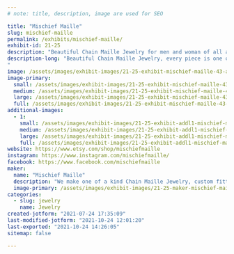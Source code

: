 ```yaml
---
# note: title, description, image are used for SEO

title: "Mischief Maille"
slug: mischief-maille
permalink: /exhibits/mischief-maille/
exhibit-id: 21-25
description: "Beautiful Chain Maille Jewelry for men and woman of all ages. "
description-long: "Beautiful Chain Maille Jewelry, every piece is one of a kind and fully customizable.
"
image: /assets/images/exhibit-images/21-25-exhibit-mischief-maille-43-a-6180-large.jpg
image-primary: 
  small: /assets/images/exhibit-images/21-25-exhibit-mischief-maille-43-a-6180-small.jpg
  medium: /assets/images/exhibit-images/21-25-exhibit-mischief-maille-43-a-6180-medium.jpg
  large: /assets/images/exhibit-images/21-25-exhibit-mischief-maille-43-a-6180-large.jpg
  full: /assets/images/exhibit-images/21-25-exhibit-mischief-maille-43-a-6180-full.jpg
additional-images: 
  - 1:
    small: /assets/images/exhibit-images/21-25-exhibit-addl1-mischief-maille-booth-pic-small.jpg
    medium: /assets/images/exhibit-images/21-25-exhibit-addl1-mischief-maille-booth-pic-medium.jpg
    large: /assets/images/exhibit-images/21-25-exhibit-addl1-mischief-maille-booth-pic-large.jpg
    full: /assets/images/exhibit-images/21-25-exhibit-addl1-mischief-maille-booth-pic-full.jpg
website: https://www.etsy.com/shop/mischiefmaille
instagram: https://www.instagram.com/mischiefmaille/
facebook: https://www.facebook.com/mischiefmaille
maker: 
  name: "Mischief Maille"
  description: "We make one of a kind Chain Maille Jewelry, custom fitted for you. "
  image-primary: /assets/images/exhibit-images/21-25-maker-mischief-maille-a-medium.jpg
categories: 
  - slug: jewelry
    name: Jewelry
created-jotform: "2021-07-24 17:35:09"
last-modified-jotform: "2021-10-24 12:01:20"
last-exported: "2021-10-24 14:26:05"
sitemap: false

---
```


